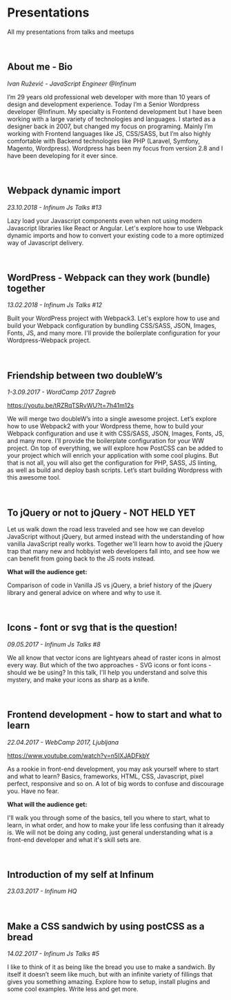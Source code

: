 # Presentations
All my presentations from talks and meetups

&nbsp;

## About me - Bio
*Ivan Ružević - JavaScript Engineer @Infinum*

I’m 29 years old professional web developer with more than 10 years of design and development experience. Today I’m a Senior Wordpress developer @Infinum. My specialty is Frontend development but I have been working with a large variety of technologies and languages. 
I started as a designer back in 2007, but changed my focus on programing. Mainly I’m working with Frontend languages like JS, CSS/SASS, but I’m also highly comfortable with Backend technologies like PHP (Laravel, Symfony, Magento, Wordpress). Wordpress has been my focus from version 2.8 and I have been developing for it ever since. 

&nbsp;

## Webpack dynamic import
*23.10.2018 - Infinum Js Talks #13*

Lazy load your Javascript components even when not using modern Javascript libraries like React or Angular. Let's explore how to use Webpack dynamic imports and how to convert your existing code to a more optimized way of Javascript delivery.

&nbsp;

## WordPress - Webpack can they work (bundle) together
*13.02.2018 - Infinum Js Talks #12*

Built your WordPress project with Webpack3. Let's explore how to use and build your Webpack configuration by bundling CSS/SASS, JSON, Images, Fonts, JS, and many more. I'll provide the boilerplate configuration for your Wordpress-Webpack project.

&nbsp;

## Friendship between two doubleW’s
*1-3.09.2017 - WordCamp 2017 Zagreb*

https://youtu.be/tRZRqTSRvWU?t=7h41m12s

We will merge two doubleW’s into a single awesome project. Let’s explore how to use Webpack2 with your Wordpress theme, how to build your Webpack configuration and use it with CSS/SASS, JSON, Images, Fonts, JS, and many more. I’ll provide the boilerplate configuration for your WW project. On top of everything, we will explore how PostCSS can be added to your project which will enrich your application with some cool plugins. But that is not all, you will also get the configuration for PHP, SASS, JS linting, as well as build and deploy bash scripts. Let’s start building Wordpress with this awesome tool.

&nbsp;

## To jQuery or not to jQuery - NOT HELD YET

Let us walk down the road less traveled and see how we can develop JavaScript without jQuery, but armed instead with the understanding of how vanilla JavaScript really works. Together we'll learn how to avoid the jQuery trap that many new and hobbyist web developers fall into, and see how we can benefit from going back to the JS roots instead.

**What will the audience get:**

Comparison of code in Vanilla JS vs jQuery, a brief history of the jQuery library and general advice on where and why to use it.  

&nbsp;

## Icons - font or svg that is the question!
*09.05.2017 - Infinum Js Talks #8*

We all know that vector icons are lightyears ahead of raster icons in almost every way. But which of the two approaches - SVG icons or font icons - should we be using? In this talk, I'll help you understand and solve this mystery, and make your icons as sharp as a knife.

&nbsp;

## Frontend development - how to start and what to learn
*22.04.2017 - WebCamp 2017, Ljubljana*

https://www.youtube.com/watch?v=n5IXJADFkbY

As a rookie in front-end development, you may ask yourself where to start and what to learn? Basics, frameworks, HTML, CSS, Javascript, pixel perfect, responsive and so on. A lot of big words to confuse and discourage you. Have no fear.

**What will the audience get:**

I'll walk you through some of the basics, tell you where to start, what to learn, in what order, and how to make your life less confusing than it already is. We will not be doing any coding, just general understanding what is a front-end developer and what it's skill sets are.

&nbsp;

## Introduction of my self at Infinum
*23.03.2017 - Infinum HQ*

&nbsp;

## Make a CSS sandwich by using postCSS as a bread
*14.02.2017 - Infinum Js Talks #5*

I like to think of it as being like the bread you use to make a sandwich. By itself it doesn’t seem like much, but with an infinite variety of fillings that gives you something amazing. Explore how to setup, install plugins and some cool examples. Write less and get more.


